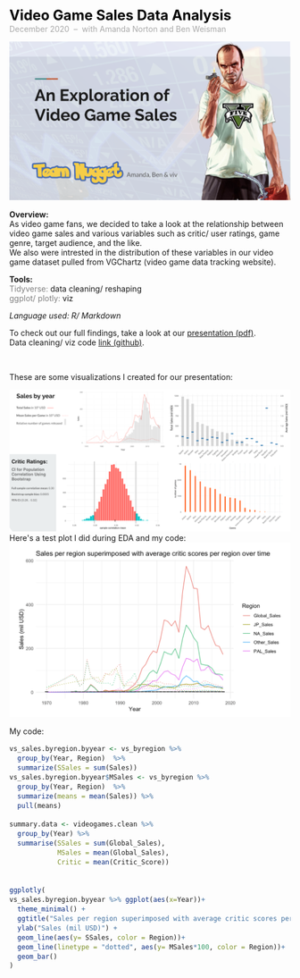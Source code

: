 <span style="font-weight: bold; color: black; font-size:180%; line-height: 32px;">Video Game Sales Data Analysis  </span>  <br>
<span style="color:darkgrey;">December 2020 &nbsp;&ndash;&nbsp; with Amanda Norton and Ben Weisman</span>

<img src="images/video-games-cover.png?raw=true"/>  

**Overview:**   
As video game fans, we decided to take a look at the relationship between video game sales and various variables such as critic/ user ratings, game genre, target audience, and the like.  
We also were intrested in the distribution of these variables in our video game dataset pulled from VGChartz (video game data tracking website).

**Tools:**  
<span style="color:grey">Tidyverse:</span> data cleaning/ reshaping  
<span style="color:grey">ggplot/ plotly:</span> viz

*Language used: R/ Markdown*

To check out our full findings, take a look at our [presentation (pdf)](/docs/presentation-video-game-sales.pdf).  
Data cleaning/ viz code [link (github)](https://github.com/vivienneprince/VideoGameSales).


<br>  

These are some visualizations I created for our presentation:

<img src="images/video-games-dashboard.png?raw=true"/>    

<br>
Here's a test plot I did during EDA and my code:  

<img src="images/video-games-test-plot.png?raw=true"/>  


My code:  

```R
vs_sales.byregion.byyear <- vs_byregion %>% 
  group_by(Year, Region)  %>% 
  summarize(SSales = sum(Sales)) 
vs_sales.byregion.byyear$MSales <- vs_byregion %>% 
  group_by(Year, Region)  %>% 
  summarize(means = mean(Sales)) %>%
  pull(means)

summary.data <- videogames.clean %>%
  group_by(Year) %>%
  summarise(SSales = sum(Global_Sales), 
            MSales = mean(Global_Sales),
            Critic = mean(Critic_Score))


ggplotly(
vs_sales.byregion.byyear %>% ggplot(aes(x=Year))+
  theme_minimal() +
  ggtitle("Sales per region superimposed with average critic scores per region over time") +
  ylab("Sales (mil USD)") +
  geom_line(aes(y= SSales, color = Region))+
  geom_line(linetype = "dotted", aes(y= MSales*100, color = Region))+
  geom_bar()
)
```
